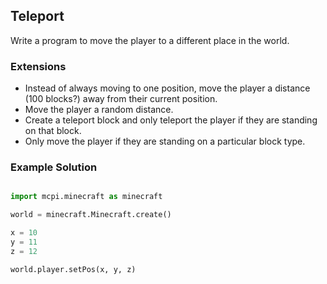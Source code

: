 ## Teleport

Write a program to move the player to a different place in the world.


### Extensions

* Instead of always moving to one position, move the player a distance (100 blocks?) away
from their current position.
* Move the player a random distance.
* Create a teleport block and only teleport the player if they are standing on that block.
* Only move the player if they are standing on a particular block type.


### Example Solution

```python

import mcpi.minecraft as minecraft

world = minecraft.Minecraft.create()

x = 10
y = 11
z = 12

world.player.setPos(x, y, z)

```
